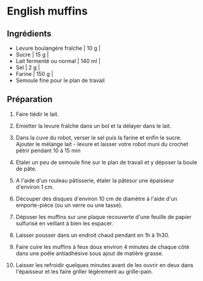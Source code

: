 # English muffins

## Ingrédients

- Levure boulangère fraîche | 10 g |
- Sucre | 15 g |
- Lait fermenté ou normal | 140 ml |
- Sel | 2 g |
- Farine | 150 g |
- Semoule fine pour le plan de travail

## Préparation

1. Faire tiédir le lait.

2. Emietter la levure fraîche dans un bol et la délayer dans le lait.

3. Dans la cuve du robot, verser le sel puis la farine et enfin le sucre. Ajouter le mélange lait - levure et laisser votre robot muni du crochet pétrir pendant 10 à 15 min

4. Etaler un peu de semoule fine sur le plan de travail et y déposer la boule de pâte.

5. A l'aide d'un rouleau pâtisserie, étaler la pâtesur une épaisseur d'environ 1 cm.

6. Découper des disques d'environ 10 cm de diamètre à l'aide d'un emporte-pièce (ou un verre ou une tasse).

7. Déposer les muffins sur une plaque recouverte d'une feuille de papier sulfurisé en veillant à bien les espacer.

8. Laisser pousser dans un endroit chaud pendant en 1h à 1h30.

9. Faire cuire les muffins à feux doux environ 4 minutes de chaque côté dans une poêle antiadhésive sous ajout de matière grasse.

10. Laisser les refroidir quelques minutes avant de les ouvrir en deux dans l'épaisseur et les faire griller légèrement au grille-pain.
